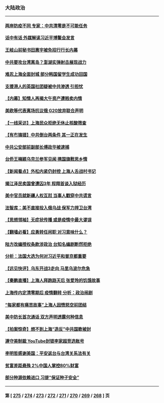 ### 大陆政治
---
#### [两岸防疫不同 专家：中共清零是不可能任务](../../pages/ncid277/n13717152.md) 
#### [话中有话 外媒解读习近平博鳌会发言](../../pages/ncid277/n13717182.md) 
#### [王岐山前秘书田惠宇被免招行行长内幕](../../pages/ncid277/n13717043.md) 
#### [中共要攻台湾离岛？澎湖实弹射击展现战力](../../pages/ncid277/n13716905.md) 
#### [难忍上海全面封城 部分韩国留学生成功回国](../../pages/ncid277/n13716988.md) 
#### [支援港人的英国社团疑被中共渗透 引担忧](../../pages/ncid277/n13717016.md) 
#### [【内幕】知情人再揭大午资产遭贱卖内情](../../pages/ncid277/n13716701.md) 
#### [美欧等代表离场抗议俄 G20放弃联合声明](../../pages/ncid277/n13716869.md) 
#### [【一线采访】上海民众拒绝无休止核酸筛查](../../pages/ncid277/n13716876.md) 
#### [【有冇搞错】中共倒台两条件 其一正在发生](../../pages/ncid277/n13716437.md) 
#### [中共公安部前副部长傅政华被逮捕](../../pages/ncid277/n13716758.md) 
#### [台侨王楠颖乌克兰参军见闻 携国旗慰思乡情](../../pages/ncid277/n13716589.md) 
#### [【新闻看点】外松内紧仍封控 上海人舌战村书记](../../pages/ncid277/n13716385.md) 
#### [揭江泽民卖国曾遭囚3年 程翔首谈入狱经历](../../pages/ncid277/n13716653.md) 
#### [美中官员就新疆人权互怼 当事人戳穿中共谎言](../../pages/ncid277/n13716623.md) 
#### [法智库：美不直接投入俄乌战 保军力捍卫台湾](../../pages/ncid277/n13716558.md) 
#### [【思想领袖】无症状传播 或是疫情中最大谬误](../../pages/ncid277/n13662670.md) 
#### [【翻墙必看】应勇转任闲职 对习意味什么？](../../pages/ncid277/n13716483.md) 
#### [陆方改编授权条款涉政治 台知名编剧断然拒绝](../../pages/ncid277/n13716326.md) 
#### [分析：法国大选为何对习近平和普京都重要](../../pages/ncid277/n13716370.md) 
#### [【远见快评】乌东开战3走向 马里乌波尔危急](../../pages/ncid277/n13716380.md) 
#### [【秦鹏直播】上海人拜跑路天后 张爱玲的饥饿故事](../../pages/ncid277/n13716298.md) 
#### [上海传内定清零期后 疫情翻转 分析：政治闹剧](../../pages/ncid277/n13716249.md) 
#### [“每家都有痛苦故事”上海人因愤怒空前团结](../../pages/ncid277/n13716265.md) 
#### [美中防长首次通话 双方声明透露何种信息](../../pages/ncid277/n13716267.md) 
#### [【拍案惊奇】想不到上海“造反”中共国歌被封](../../pages/ncid277/n13716211.md) 
#### [遵守美制裁 YouTube封锁李家超竞选账号](../../pages/ncid277/n13716226.md) 
#### [李明哲感谢美国：平安返台与台湾关系法有关](../../pages/ncid277/n13716190.md) 
#### [贫富差距悬殊 2%中国人掌控80%财富](../../pages/ncid277/n13716239.md) 
#### [部分种源依赖进口 习提“保证种子安全”](../../pages/ncid277/n13716225.md) 

---
#### 第 [ [275](./275.md) / [274](./274.md) / [273](./273.md) / [272](./272.md) / [271](./271.md) / [270](./270.md) / [269](./269.md) / [268](./268.md) ] 页
